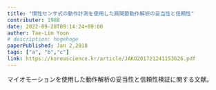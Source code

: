 ```yaml
---
title: "慣性センサ式の動作計測を使用した肩関節動作解析の妥当性と信頼性"
contributer: 1988
date: 2022-09-28T09:14:24+09:00
auther: Tae-Lim Yoon
# description: hogehoge
paperPublished: Jan 2,2018
tags: ["a", "b","c"]
link: https://koreascience.kr/article/JAKO201721241153626.pdf
---
```

マイオモーションを使用した動作解析の妥当性と信頼性検証に関する文献。
